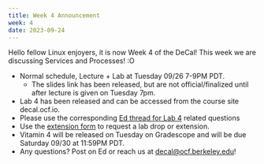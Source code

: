 ```yaml
---
title: Week 4 Announcement
week: 4
date: 2023-09-24
---
```


Hello fellow Linux enjoyers, it is now Week 4 of the DeCal! This week we are discussing Services and Processes! :O

- Normal schedule, Lecture + Lab at Tuesday 09/26 7-9PM PDT.
    - The slides link has been released, but are not official/finalized until after lecture is given on Tuesday 7pm.
- Lab 4 has been released and can be accessed from the course site decal.ocf.io.
- Please use the corresponding [Ed thread for Lab 4](https://edstem.org/us/courses/42500/discussion/3491923) related questions
- Use the [extension form](https://forms.gle/RUNh1XrPhfkNCKqC8) to request a lab drop or extension.
- Vitamin 4 will be released on Tuesday on Gradescope and will be due Saturday 09/30 at 11:59PM PDT.
- Any questions? Post on Ed or reach us at decal@ocf.berkeley.edu!
